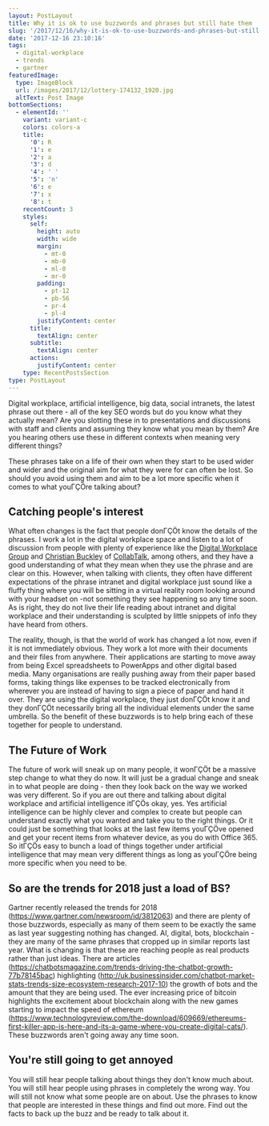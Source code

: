 ```yaml
---
layout: PostLayout
title: Why it is ok to use buzzwords and phrases but still hate them
slug: '/2017/12/16/why-it-is-ok-to-use-buzzwords-and-phrases-but-still-hate-them'
date: '2017-12-16 23:10:16'
tags:
  - digital-workplace
  - trends
  - gartner
featuredImage:
  type: ImageBlock
  url: /images/2017/12/lottery-174132_1920.jpg
  altText: Post Image
bottomSections:
  - elementId: ''
    variant: variant-c
    colors: colors-a
    title:
      '0': R
      '1': e
      '2': a
      '3': d
      '4': ' '
      '5': 'n'
      '6': e
      '7': x
      '8': t
    recentCount: 3
    styles:
      self:
        height: auto
        width: wide
        margin:
          - mt-0
          - mb-0
          - ml-0
          - mr-0
        padding:
          - pt-12
          - pb-56
          - pr-4
          - pl-4
        justifyContent: center
      title:
        textAlign: center
      subtitle:
        textAlign: center
      actions:
        justifyContent: center
    type: RecentPostsSection
type: PostLayout
---
```


Digital workplace, artificial intelligence, big data, social intranets, the latest phrase out there - all of the key SEO words but do you know what they actually mean? Are you slotting these in to presentations and discussions with staff and clients and assuming they know what you mean by them? Are you hearing others use these in different contexts when meaning very different things?

These phrases take on a life of their own when they start to be used wider and wider and the original aim for what they were for can often be lost. So should you avoid using them and aim to be a lot more specific when it comes to what youΓÇÖre talking about?

## Catching people's interest

What often changes is the fact that people donΓÇÖt know the details of the phrases. I work a lot in the digital workplace space and listen to a lot of discussion from people with plenty of experience like the [Digital Workplace Group](https://digitalworkplacegroup.com) and [Christian Buckley](https://twitter.com/buckleyplanet) of [CollabTalk](https://collabtalk.com/), among others, and they have a good understanding of what they mean when they use the phrase and are clear on this. However, when talking with clients, they often have different expectations of the phrase intranet and digital workplace just sound like a fluffy thing where you will be sitting in a virtual reality room looking around with your headset on -not something they see happening so any time soon. As is right, they do not live their life reading about intranet and digital workplace and their understanding is sculpted by little snippets of info they have heard from others.

The reality, though, is that the world of work has changed a lot now, even if it is not immediately obvious. They work a lot more with their documents and their files from anywhere. Their applications are starting to move away from being Excel spreadsheets to PowerApps and other digital based media. Many organisations are really pushing away from their paper based forms, taking things like expenses to be tracked electronically from wherever you are instead of having to sign a piece of paper and hand it over. They are using the digital workplace, they just donΓÇÖt know it and they donΓÇÖt necessarily bring all the individual elements under the same umbrella. So the benefit of these buzzwords is to help bring each of these together for people to understand.

## The Future of Work

The future of work will sneak up on many people, it wonΓÇÖt be a massive step change to what they do now. It will just be a gradual change and sneak in to what people are doing - then they look back on the way we worked was very different. So if you are out there and talking about digital workplace and artificial intelligence itΓÇÖs okay, yes. Yes artificial intelligence can be highly clever and complex to create but people can understand exactly what you wanted and take you to the right things. Or it could just be something that looks at the last few items youΓÇÖve opened and get your recent items from whatever device, as you do with Office 365. So itΓÇÖs easy to bunch a load of things together under artificial intelligence that may mean very different things as long as youΓÇÖre being more specific when you need to be.

## So are the trends for 2018 just a load of BS?

Gartner recently released the trends for 2018 (https://www.gartner.com/newsroom/id/3812063) and there are plenty of those buzzwords, especially as many of them seem to be exactly the same as last year suggesting nothing has changed. AI, digital, bots, blockchain - they are many of the same phrases that cropped up in similar reports last year. What is changing is that these are reaching people as real products rather than just ideas. There are articles (https://chatbotsmagazine.com/trends-driving-the-chatbot-growth-77b78145bac) highlighting (http://uk.businessinsider.com/chatbot-market-stats-trends-size-ecosystem-research-2017-10) the growth of bots and the amount that they are being used. The ever increasing price of bitcoin highlights the excitement about blockchain along with the new games starting to impact the speed of ethereum (https://www.technologyreview.com/the-download/609669/ethereums-first-killer-app-is-here-and-its-a-game-where-you-create-digital-cats/). These buzzwords aren't going away any time soon.

## You're still going to get annoyed

You will still hear people talking about things they don't know much about. You will still hear people using phrases in completely the wrong way. You will still not know what some people are on about. Use the phrases to know that people are interested in these things and find out more. Find out the facts to back up the buzz and be ready to talk about it.

